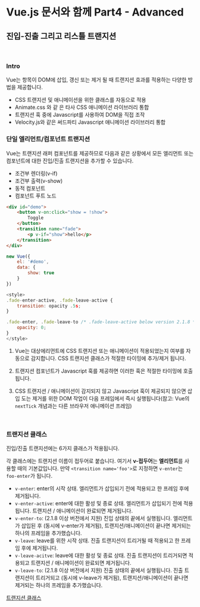# Vue.js 문서와 함께 Part4 - Advanced

## 진입-진출 그리고 리스틀 트랜지션

<br />

### Intro

Vue는 항목이 DOM에 삽입, 갱신 또는 제거 될 때 트랜지션 효과를 적용하는 다양한 방법을 제공합니다.

 - CSS 트랜지션 및 애니메이션을 위한 클래스를 자동으로 적용
 - Animate.css 와 같 은 타사 CSS 애니메이션 라이브러리 통합
 - 트랜지션 훅 중에 Javascript를 사용하여 DOM을 직접 조작
 - Velocity.js와 같은 써드파티 Javascript 애니메이션 라이브러리 통합

### 단일 엘리먼트/컴포넌트 트랜지션

Vue는 트랜지션 래퍼 컴포넌트를 제공하므로 다음과 같은 상황에서 모든 엘리먼트 또는 컴포넌트에 대한 진입/진출 트랜지션을 추가할 수 있습니다.

 - 조건부 렌더링(v-if)
 - 조건부 출력(v-show)
 - 동적 컴포넌트
 - 컴포넌트 푸트 노드

```HTML
<div id="demo">
    <button v-on:click="show = !show">
        Toggle
    </button>
    <transition name="fade">
        <p v-if="show">hello</p>
    </transition>
</div>
```

```Javascript
new Vue({
    el: '#demo',
    data: {
        show: true
    }
})

<style>
.fade-enter-active, .fade-leave-active {
    transition: opacity .5s;
}

.fade-enter, .fade-leave-to /* .fade-leave-active below version 2.1.8 */ {
    opacity: 0;
}
</style>
```

1. Vue는 대상에리먼트에 CSS 트랜지션 또는 애니메이션이 적용되었는지 여부를 자동으로 감지합니다. CSS 트랜지션 클래스가 적절한 타이밍에 추가/제거 됩니다.

2. 트랜지션 컴포넌트가 Javascript 훅를 제공하면 이러한 훅은 적절한 타이밍에 호출됩니다.
3. CSS 트랜지션 / 애니메이션이 감지되지 않고 Javascript 훅이 제공되지 않으면 삽입 도는 제거를 위한 DOM 작업이 다음 프레임에서 즉시 실행됩니다(참고: Vue의 `nextTick` 개념과는 다른 브라우저 애니메이션 프레임)

<br/>

### 트랜지션 클래스

진입/진출 트랜지션에는 6가지 클래스가 적용됩니다.

각 클래스에는 트랜지션 이름이 접두어로 붙습니다. 여기서 **v-접두어**는 **<transition>엘리먼트**를 사용할 때의 기본값입니다.
만약 `<transition name='foo'>`로 지정하면 `v-enter`는 `foo-enter`가 됩니다.

- `v-enter`: enter의 시작 상태. 엘리먼트가 삽입되기 전에 적용되고 한 프레임 후에 제거됩니다.
- `v-enter-active`: enter에 대한 활성 및 종료 상태. 엘리먼트가 삽입되기 전에 적용됩니다. 트랜지션 / 애니메이션이 완료되면 제거됩니다.
- `v-enter-to`: (2.1.8 이상 버전에서 지원) 진입 상태의 끝에서 실행됩니다. 엘리먼트가 삽입된 후 (동시에 v-enter가 제거됨), 트랜지션/애니메이션이 끝나면 제거되는 하나의 프레임을 추가했습니다.
- `v-leave`: leave를 위한 시작 상태. 진출 트랜지션이 트리거될 때 적용되고 한 프레임 후에 제거됩니다.
- `v-leave-acitve`: leave에 대한 활성 및 종료 상태. 진출 트랜지션이 트리거되면 적용되고 트랜지션 / 애니메이션이 완료되면 제거됩니다.
- `v-leave-to`: (2.1.8 이상 버전에서 지원) 진출 상태의 끝에서 실행됩니다. 진출 트랜지션이 트리거되고 (동시에 v-leave가 제거됨), 트랜지션/애니메이션이 끝나면 제거되는 하나의 프레임을 추가했습니다.

[트랜지션 클래스](https://vuejs.org/assets/transition-classes.f0f7b3c9.png)
